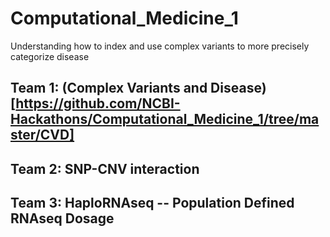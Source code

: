 # Computational_Medicine_1

Understanding how to index and use complex variants to more precisely categorize disease

## Team 1: (Complex Variants and Disease)[https://github.com/NCBI-Hackathons/Computational_Medicine_1/tree/master/CVD]

## Team 2: SNP-CNV interaction

## Team 3: HaploRNAseq -- Population Defined RNAseq Dosage


